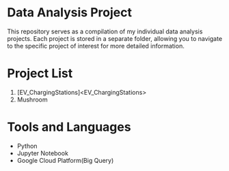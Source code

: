 # Data Analysis Project

This repository serves as a compilation of my individual data analysis projects. Each project is stored in a separate folder, allowing you to navigate to the specific project of interest for more detailed information.


# Project List
1. [EV_ChargingStations]<EV_ChargingStations>
2. Mushroom

# Tools and Languages
- Python
- Jupyter Notebook
- Google Cloud Platform(Big Query)
